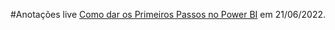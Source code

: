 #Anotações live [Como dar os Primeiros Passos no Power BI](https://www.youtube.com/watch?v=MZCtkHBao5M&list=PLxjKFMYkZ9Od79I04iYWi6o5CbXXLKktV&index=2) em 21/06/2022.